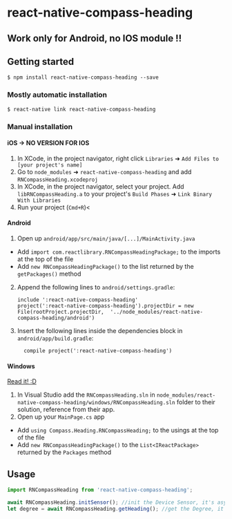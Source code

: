 
# react-native-compass-heading

## Work only for Android, no IOS module !!

## Getting started

`$ npm install react-native-compass-heading --save`

### Mostly automatic installation

`$ react-native link react-native-compass-heading`

### Manual installation


#### iOS -> NO VERSION FOR IOS

1. In XCode, in the project navigator, right click `Libraries` ➜ `Add Files to [your project's name]`
2. Go to `node_modules` ➜ `react-native-compass-heading` and add `RNCompassHeading.xcodeproj`
3. In XCode, in the project navigator, select your project. Add `libRNCompassHeading.a` to your project's `Build Phases` ➜ `Link Binary With Libraries`
4. Run your project (`Cmd+R`)<

#### Android

1. Open up `android/app/src/main/java/[...]/MainActivity.java`
  - Add `import com.reactlibrary.RNCompassHeadingPackage;` to the imports at the top of the file
  - Add `new RNCompassHeadingPackage()` to the list returned by the `getPackages()` method
2. Append the following lines to `android/settings.gradle`:
  	```
  	include ':react-native-compass-heading'
  	project(':react-native-compass-heading').projectDir = new File(rootProject.projectDir, 	'../node_modules/react-native-compass-heading/android')
  	```
3. Insert the following lines inside the dependencies block in `android/app/build.gradle`:
  	```
      compile project(':react-native-compass-heading')
  	```

#### Windows
[Read it! :D](https://github.com/ReactWindows/react-native)

1. In Visual Studio add the `RNCompassHeading.sln` in `node_modules/react-native-compass-heading/windows/RNCompassHeading.sln` folder to their solution, reference from their app.
2. Open up your `MainPage.cs` app
  - Add `using Compass.Heading.RNCompassHeading;` to the usings at the top of the file
  - Add `new RNCompassHeadingPackage()` to the `List<IReactPackage>` returned by the `Packages` method


## Usage
```javascript
import RNCompassHeading from 'react-native-compass-heading';

await RNCompassHeading.initSensor(); //init the Device Sensor, it's async Method
let degree = await RNCompassHeading.getHeading(); //get the Degree, it's async and get resolved with a int (degree)


```
  
